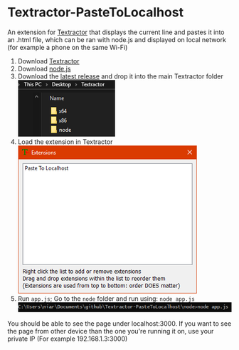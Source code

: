 # Textractor-PasteToLocalhost
An extension for [Textractor](https://github.com/Artikash/Textractor) that displays the current line and pastes it into an .html file, which can be ran with node.js and displayed on local network (for example a phone on the same Wi-Fi)

1. Download [Textractor](https://github.com/Artikash/Textractor)
2. Download [node.js](https://nodejs.org/en/download/)
3. Download the [latest release](https://github.com/quijotez/Textractor-PasteToLocalhost/releases/latest) and drop it into the main Textractor folder
![1](/pictures/1.png)
4. Load the extension in Textractor
![2](/pictures/2.png)
5. Run `app.js`; Go to the `node` folder and run using: ```node app.js```
![3](/pictures/3.png)

You should be able to see the page under localhost:3000.
If you want to see the page from other device than the one you're running it on, use your private IP (For example 192.168.1.3:3000)
